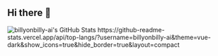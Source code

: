 ## Hi there 👋
<img src="https://github-readme-stats.vercel.app/api?username=billyonbilly-ai&theme=tokyonight&show_icons=true&hide_border=true&count_private=true" alt="billyonbilly-ai's GitHub Stats" />
https://github-readme-stats.vercel.app/api/top-langs/?username=billyonbilly-ai&theme=vue-dark&show_icons=true&hide_border=true&layout=compact

<!--
**billyonbilly-ai/billyonbilly-ai** is a ✨ _special_ ✨ repository because its `README.md` (this file) appears on your GitHub profile.

Here are some ideas to get you started:

- 🔭 I’m currently working on ...
- 🌱 I’m currently learning ...
- 👯 I’m looking to collaborate on ...
- 🤔 I’m looking for help with ...
- 💬 Ask me about ...
- 📫 How to reach me: ...
- 😄 Pronouns: ...
- ⚡ Fun fact: ...
-->
